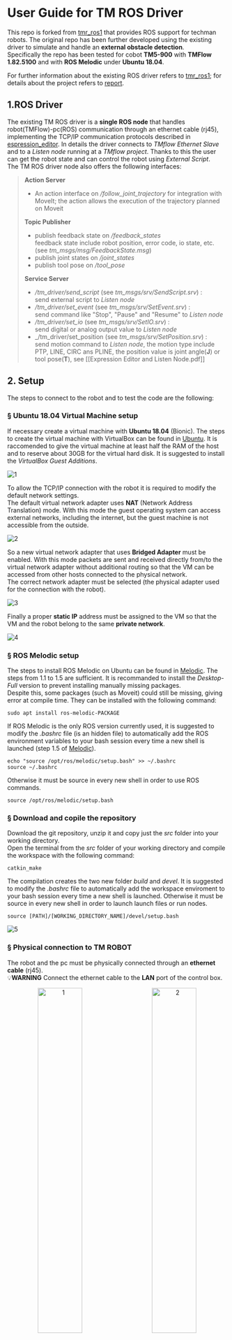
# __User Guide for TM ROS Driver__

This repo is forked from [tmr_ros1]( https://github.com/TechmanRobotInc/tmr_ros1) that provides ROS support for techman robots. The original repo has been further developed using the existing driver to simulate and handle an __external obstacle detection__. <br/>
Specifically the repo has been tested for cobot __TM5-900__ with __TMFlow 1.82.5100__ and with __ROS Melodic__ under __Ubuntu 18.04__.<br/>

For further information about the existing ROS driver refers to [tmr_ros1]( https://github.com/TechmanRobotInc/tmr_ros1); for details about the project refers to [report](src/documents/Relazione_progetto_cobot_TM5_900.pdf).<br/>

## __1.ROS Driver__

The existing TM ROS driver is a __single ROS node__ that handles robot(TMFlow)-pc(ROS) communication through an ethernet cable (rj45), implementing the TCP/IP communication protocols described in [espression_editor](src/documents/tm_expression_editor_and_listen_node_manual.pdf).  In details the driver connects to _TMflow Ethernet Slave_ and to a _Listen node_ running at a _TMflow project_. Thanks to this the user can get the robot state and can control the robot using _External Script_. <br/>
The TM ROS driver node also offers the following interfaces:

> __Action Server__
>
> - An  action interface on _/follow_joint_trajectory_ for integration with MoveIt; the action allows the execution of the trajectory planned on Moveit
>
> __Topic Publisher__
>
> - publish feedback state on _/feedback_states_  
feedback state include robot position, error code, io state, etc.
(see _tm_msgs/msg/FeedbackState.msg_)  
> - publish joint states on _/joint_states_  
> - publish tool pose on _/tool_pose_
>
> __Service Server__
>
> - _/tm_driver/send_script_ (see _tm_msgs/srv/SendScript.srv_) :  
send external script to _Listen node_  
> - _/tm_driver/set_event_ (see _tm_msgs/srv/SetEvent.srv_) :  
send command like "Stop", "Pause" and "Resume"  to _Listen node_  
> - _/tm_driver/set_io_ (see _tm_msgs/srv/SetIO.srv_) :  
send digital or analog output value to _Listen node_  
> - _/tm_driver/set_position (see _tm_msgs/srv/SetPosition.srv_) :  
send motion command to _Listen node_, the motion type include PTP, LINE, CIRC ans PLINE, the position value is joint angle(__J__) or tool pose(__T__), see [[Expression Editor and Listen Node.pdf]]
>
>

## __2. Setup__
The steps to connect to the robot and to test the code are the following:

### &sect; __Ubuntu 18.04 Virtual Machine setup__
If necessary create a virtual machine with __Ubuntu 18.04__ (Bionic). The steps to create the virtual machine with VirtualBox can be found in [Ubuntu](https://www.toptechskills.com/linux-tutorials-courses/how-to-install-ubuntu-1804-bionic-virtualbox/).
It is raccomended to give the virtual machine at least half the RAM of the host and to reserve about 30GB for the virtual hard disk.
It is suggested to install the _VirtualBox Guest Additions_. <br/>

![1](src/figures/ubuntu.png)

To allow the TCP/IP connection with the robot it is required to modify the default network settings.  <br/>
The default virtual network adapter uses __NAT__ (Network Address Translation) mode.
With this mode the guest operating system can access external networks, including the internet, but the guest machine is not accessible from the outside.

![2](src/figures/net1.png)

So a new virtual network adapter that uses __Bridged Adapter__ must be enabled. With this mode packets are sent and received directly from/to the virtual network adapter without additional routing so that the VM can be accessed from other hosts connected to the physical network.<br/>
The correct network adapter must be selected (the physical adapter used for the connection with the robot).

![3](src/figures/net2.png)

Finally a proper __static IP__ address must be assigned to the VM so that the VM and the robot belong to the same __private network__.

![4](src/figures/net3.png)

### &sect; __ROS Melodic setup__
The steps to install ROS Melodic on Ubuntu can be found in [Melodic](http://wiki.ros.org/melodic/Installation/Ubuntu). The steps from 1.1 to 1.5 are sufficient. It is recommanded to install the _Desktop-Full_ version to prevent installing manually missing packages. <br/>
Despite this, some packages (such as Moveit) could still be missing, giving error at compile time. They can be installed with the following command:

```
sudo apt install ros-melodic-PACKAGE
```
If ROS Melodic is the only ROS version currently used, it is suggested to modify the _.bashrc_ file (is an hidden file) to automatically add the ROS environment variables to your bash session every time a new shell is launched (step 1.5 of [Melodic](http://wiki.ros.org/melodic/Installation/Ubuntu)).

```
echo "source /opt/ros/melodic/setup.bash" >> ~/.bashrc
source ~/.bashrc
```

Otherwise it must be source in every new shell in order to use ROS commands.
```
source /opt/ros/melodic/setup.bash
```


### &sect; __Download and copile the repository__
Download the git repository, unzip it and copy just the _src_ folder into your working directory.<br/>
Open the terminal from the _src_ folder of your working directory and compile the workspace with the following command:

```
catkin_make
```
The compilation creates the two new folder _build_ and _devel_.
It is suggested to modify the _.bashrc_ file to automatically add the workspace enviroment to your bash session every time a new shell is launched. Otherwise it must be source in every new shell in order to launch launch files or run nodes.

```
source [PATH]/[WORKING_DIRECTORY_NAME]/devel/setup.bash
```
![5](src/figures/source.png)

###  &sect; __Physical connection to TM ROBOT__
The robot and the pc must be physically connected through an __ethernet cable__ (rj45). <br/>
:bulb:__WARNING__ Connect the ethernet cable to the __LAN__ port of the control box.

<p align="center">
  <img alt="1" src="src/figures/LAN.jpg" width="45%">
&nbsp; &nbsp; &nbsp; &nbsp;
  <img alt="2" src="src/figures/LAN1.jpg" width="45%">
</p>

### &sect; __TMFlow setup__
On the robot side the steps to enable the communication are the following:

1. Create a new TMFlow project with an infinite loop on a __Listen__ node. Just drag the node from the _nodes menu_, the node parameters can be left to their default value.

![6](src/figures/listen2.png)

When the process enters the Listen Node, it __stays in the Listen Node__ until it triggers and leaves with one of the two exit condition:<br/>
__Pass__: executes ScriptExit() or item stopped <br/>
__Fail__: connection Timeout or data Timeout or before the Socket Server been established successfully, the flow process has entered the Listen Node <br/>
So then connect the _Fail Path_ to a _Stop_ node and the _Pass Path_ to a _Goto_ node to loop back to the listen node.

 ![7](src/figures/listen1.png)

2. The network settings in __System &rArr; Network__ can be left to their __default__ value.
This step is different from what [tmr_ros1]( https://github.com/TechmanRobotInc/tmr_ros1) describes. Connecting the ethernet cable to the only one __LAN__ port (not the GigE ports) of the control box, the Ethernet Slave and the Listen open on __169.254.77.215__.
It is sufficient to set the static ip of the Virtual Machine so that it belongs to the same private network (__for example 169.254.77.210__).

 ![8](src/figures/open.png)

:bulb:__WARNING__ __Not connect__ the ethernet cable to a __GigE LAN__ port otherwise the Ethernet Slave and the Listen open on the local host 127.0.0.1 and the connection fails <br/>
:bulb:__WARNING__ If the Ethernet Slave and the Listen still open on the __local host 127.0.0.1__ try the other port though


3. Enable the __Ethenet Slave__ and set the __Ethernet Slave Data Table__ from __Setting &rArr; Connection &rArr; Ethernet Slave__.

 ![9](src/figures/ethernet1.png)

 The __Data Table__ or __Transmit File__ is a customizable list of items that are trasmitted between the Ethernet Slave and clients. In particular when the Ethernet Slave is enabled, the data items in this file are send to the connected clients periodically. <br/>
 These items can be __predefined__ variables, __user defined__ variable or __global variable__. <br/>
 The following items must be selected and added to the transmit file:

- [x] Robot_Error
- [x] Project_Run
- [x] Project_Pause
- [x] Safeguard_A
- [x] ESTOP
- [x] Camera_Light
- [x] Error_Code
- [x] Joint_Angle
- [x] Coord_Robot_Flange
- [x] Coord_Robot_Tool
- [x] TCP_Force
- [x] TCP_Force3D
- [x] TCP_Speed
- [x] TCP_Speed3D
- [x] Joint_Speed
- [x] Joint_Torque
- [x] Project_Speed
- [x] MA_Mode
- [x] Robot Light
- [x] Ctrl_DO0~DO7
- [x] Ctrl_DI0~DI7
- [x] Ctrl_AO0
- [x] Ctrl_AI0~AI1
- [x] END_DO0~DO3
- [x] END_DI0~DI2
- [x] END_AI0

 ![10](src/figures/ethernet2.png)

Another way to set the __Ethernet Slave Data Table__ settings is to directly import the transmit file from [TM ROS Driver vs TMflow software Usage : Import Data Table Setting](https://github.com/TechmanRobotInc/TM_Export).

4. Run the TMFlow project on the robot side and open a terminal on the pc side. <br/>
Check the robot-pc connection with a __ping__ to the robot ip address.

 ![13](src/figures/ping.png)


## __3. Usage__
After following all the steps described in section 2, the following __launch file__ can be launched:

- __loop_trajectory.launch__
- __pick_place_trajectory.launch__
- __moveit_trajectory.launch__
- __test_functions.launch__

The ROS command to open these files is the following:
```
roslaunch obstacle_avoidance [LAUNCH_FILE_NAME]
```
:bulb: WARNING: The __default robot ip address__ is 169.254.77.215; if the robot has a different ip these launch files must be modified changing the value of the parameter _robot_ip_address_ of the __tm_driver__ node.


###  &sect; __test_functions__
This launch file starts the __tm_driver__ node for the robot-pc communication and a __send_script_node__ to test the __External Script__ commands available (for the commands refers to [espression_editor](src/documents/tm_expression_editor_and_listen_node_manual.pdf)). <br/>
To __test a new command__ just create a string variable with the desired command and assign it to _srv.request.script_.

![14](src/figures/test.png)

###  &sect; __loop_trajectory__
This launch file starts the following nodes:
- __tm_driver__: the usual node for the robot-pc communication
- __loop_trajectory_node__: this node gives the robot the commands to execute a __predefined trajectory__ in a loop; here the trajectory is just Joint1 (shoulder_1_joint) rotating by +- 90°
- __obstacle_avoidance_naive_loop_node__: this node handles the obstacle avoidance; when ad obstacle is detected it gives the robot the commands to __stop__ the current trajectory and to return to the __home__ pose

To simulate an obstacle detection the __obstacle_detection_naive_node__ must be run with the following command:

```
rosrun obstacle_avoidance obstacle_detection_naive_node
```
This node publishes a custom naive __ObstacleDetected__ message to the topic __tm_driver/obstacle_detected__ that is subscribed by __obstacle_avoidance_naive_loop_node__. <br/>
So launching the __loop_trajectory.launch__ the robot starts a predefined trajectory in a loop; when the __obstacle_detection_naive_node__ is run the robot stops and returns to the home pose.

###  &sect; __pick_place_trajectory__
This launch file is similar to the previous one; the only difference is a more complex __predefined trajectory__ that simulates a __pick and place task__ executed in a loop.
The launch file starts the following nodes:
- __tm_driver__: the usual node for the robot-pc communication
- __pick_place_trajectory_node__: this node gives the robot the commands to execute a __predefined trajectory__ in a loop; here the trajectory is sequence of 4 points to simulate a pick and place task
- __obstacle_avoidance_naive_pick_node__: this node handles the obstacle avoidance; when ad obstacle is detected it gives the robot the commands to __stop__ the current trajectory and to return to the __home__ pose

To simulate an obstacle detection the same __obstacle_detection_naive_node__ must be run.

###  &sect; __moveit_trajectory__
This launch file allows the same obstacle avoidance logic of the previous ones but with a trajectory not predefined but planned through __MoveIt__. <br/>
MoveIt is an __RViz plugin__ and __Rviz__ is the primary visualizer in ROS. The MoveIt Rviz plugin allows you to setup virtual environments (scenes), create __start__ and __goal states__ for the robot interactively, test various __motion planners__ and visualize the output. <br/>
In [tmr_ros1]( https://github.com/TechmanRobotInc/tmr_ros1) there is already a launch file to __control the robot through MoveIt__ that can still be launched with the command:

```
roslaunch tm5_900_moveit_config tm5_900_moveit_planning_execution.launch sim:=False robot_ip:=<robot_ip_address>
```

When the launch file is run, the Rviz window will open, showing the robot __current pose__ that is the default start state. The user can choose the __goal state__, selecting it from the drop-down menu or manually moving the robot goal state. <br/>
The states in the drop-down menu are defined in [tm5_900.srdf](src/tm5_900_moveit_config/config/tm5_900.srdf)

![15](src/figures/states.png)

With the __Plan__ buttom MoveIt plans and shows the trajectory from the start state to the goal state. After the planning, with the __Execute__ buttom, the user can ask the execution of the planned trajectory.

![16](src/figures/moveit.png)

Starting from this a new launch file has been created adding a node __obstacle_avoidance_naive_moveit_node__. This node, as the others, handles the obstacle avoidance, giving the robot the commands to __stop__ the current trajectory and to return to the __home__ pose. The obstacle detection can be simulated running the same __obstacle_detection_naive_node__.
